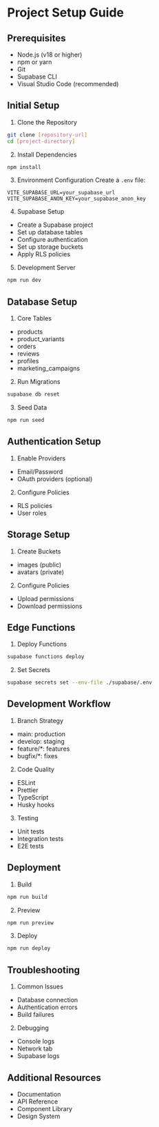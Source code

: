 # Project Setup Guide

## Prerequisites
- Node.js (v18 or higher)
- npm or yarn
- Git
- Supabase CLI
- Visual Studio Code (recommended)

## Initial Setup

1. Clone the Repository
```bash
git clone [repository-url]
cd [project-directory]
```

2. Install Dependencies
```bash
npm install
```

3. Environment Configuration
Create a `.env` file:
```env
VITE_SUPABASE_URL=your_supabase_url
VITE_SUPABASE_ANON_KEY=your_supabase_anon_key
```

4. Supabase Setup
- Create a Supabase project
- Set up database tables
- Configure authentication
- Set up storage buckets
- Apply RLS policies

5. Development Server
```bash
npm run dev
```

## Database Setup

1. Core Tables
- products
- product_variants
- orders
- reviews
- profiles
- marketing_campaigns

2. Run Migrations
```bash
supabase db reset
```

3. Seed Data
```bash
npm run seed
```

## Authentication Setup

1. Enable Providers
- Email/Password
- OAuth providers (optional)

2. Configure Policies
- RLS policies
- User roles

## Storage Setup

1. Create Buckets
- images (public)
- avatars (private)

2. Configure Policies
- Upload permissions
- Download permissions

## Edge Functions

1. Deploy Functions
```bash
supabase functions deploy
```

2. Set Secrets
```bash
supabase secrets set --env-file ./supabase/.env
```

## Development Workflow

1. Branch Strategy
- main: production
- develop: staging
- feature/*: features
- bugfix/*: fixes

2. Code Quality
- ESLint
- Prettier
- TypeScript
- Husky hooks

3. Testing
- Unit tests
- Integration tests
- E2E tests

## Deployment

1. Build
```bash
npm run build
```

2. Preview
```bash
npm run preview
```

3. Deploy
```bash
npm run deploy
```

## Troubleshooting

1. Common Issues
- Database connection
- Authentication errors
- Build failures

2. Debugging
- Console logs
- Network tab
- Supabase logs

## Additional Resources
- Documentation
- API Reference
- Component Library
- Design System